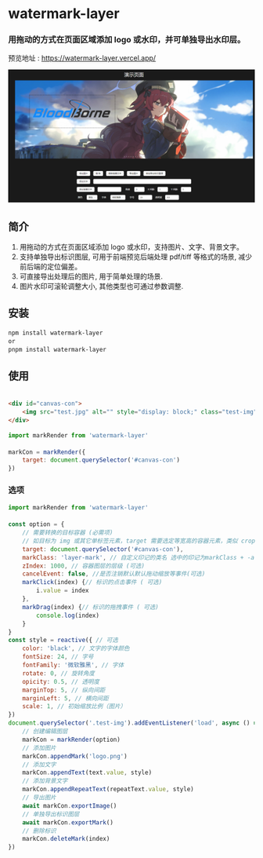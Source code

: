 <h1>watermark-layer </h1> 

### 用拖动的方式在页面区域添加 logo 或水印，并可单独导出水印层。
预览地址 : https://watermark-layer.vercel.app/

![GitHub license](./demo.png)

## 简介

1. 用拖动的方式在页面区域添加 logo 或水印，支持图片、文字、背景文字。
2. 支持单独导出标识图层, 可用于前端预览后端处理 pdf/tiff 等格式的场景, 减少前后端的定位偏差。
3. 可直接导出处理后的图片, 用于简单处理的场景.
4. 图片水印可滚轮调整大小, 其他类型也可通过参数调整.

## 安装

```bash
npm install watermark-layer
or
pnpm install watermark-layer
```

## 使用

```html

<div id="canvas-con">
	<img src="test.jpg" alt="" style="display: block;" class="test-img">
</div>
```

```js
import markRender from 'watermark-layer'

markCon = markRender({
    target: document.querySelector('#canvas-con')
})
```

### 选项

```js
import markRender from 'watermark-layer'

const option = {
    // 需要转换的目标容器 (必需项)
    // 如目标为 img 或其它单标签元素，target 需要选定等宽高的容器元素，类似 cropperjs。
    target: document.querySelector('#canvas-con'),
    markClass: 'layer-mark', // 自定义印记的类名 选中的印记为markClass + -active (可选)
    zIndex: 1000, // 容器图层的层级 (可选)
    cancelEvent: false, //是否注销默认默认拖动缩放等事件(可选)
    markClick(index) {// 标识的点击事件 ( 可选)
        i.value = index
    },
    markDrag(index) {// 标识的拖拽事件 ( 可选)
        console.log(index)
    }
}
const style = reactive({ // 可选
    color: 'black', // 文字的字体颜色
    fontSize: 24, // 字号
    fontFamily: '微软雅黑', // 字体
    rotate: 0, // 旋转角度
    opicity: 0.5, // 透明度
    marginTop: 5, // 纵向间距
    marginLeft: 5, // 横向间距
    scale: 1, // 初始缩放比例（图片）
})
document.querySelector('.test-img').addEventListener('load', async () => {
    // 创建编辑图层
    markCon = markRender(option)
    // 添加图片
    markCon.appendMark('logo.png')
    // 添加文字
    markCon.appendText(text.value, style)
    // 添加背景文字
    markCon.appendRepeatText(repeatText.value, style)
    // 导出图片
    await markCon.exportImage()
    // 单独导出标识图层
    await markCon.exportMark()
    // 删除标识
    markCon.deleteMark(index)
})
```

